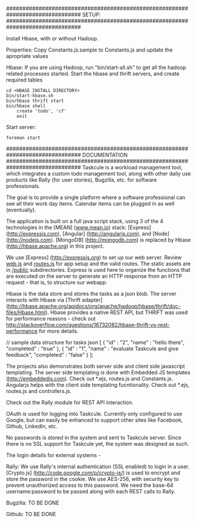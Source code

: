 ###############################################################################
SETUP:
###############################################################################

Install Hbase, with or without Hadoop.

Properties:
Copy Constants.js.sample to Constants.js and update the apropriate values

Hbase:
If you are using Hadoop, run "bin/start-all.sh" to get all the hadoop related processes started.  Start the hbase and thrift servers, and create required tables

    cd <HBASE INSTALL DIRECTORY>
    bin/start-hbase.sh
    bin/hbase thrift start
    bin/hbase shell
        create 'todo', 'cf'
        exit

Start server:
<!-- heroku > git push heroku master 
### heroku > heroku config:push -->
    foreman start


###############################################################################
DOCUMENTATION
###############################################################################
Taskcule is a workload management tool, which integrates a custom todo management tool, along with other daily use products like Rally (for user stories), Bugzilla, etc. for software professionals.

The goal is to provide a single platform where a software professional can see all their work day items.  Calendar items can be plugged in as well (eventually).

The application is built on a full java script stack, using 3 of the 4 technologies in the [MEAN] (www.mean.io) stack: [Express] (http://expressjs.com), [Angular] (http://angularjs.com), and [Node] (http://nodejs.com).  [MongoDB] (http://mongodb.com) is replaced by Hbase (http://hbase.apache.org) in this project.

We use [Express] (http://expressjs.org) to set up our web server. Review [web.js](web.js) and [routes.js](routes.js) for app setup and the valid routes. The static assets are in [/public](public/) subdirectories.  Express is used here to organize the functions that are executed on the server to generate an HTTP response from an HTTP request - that is, to structure our webapp.

Hbase is the data store and stores the tasks as a json blob.  The server interacts with Hbase via [Thrift adapter] (http://hbase.apache.org/apidocs/org/apache/hadoop/hbase/thrift/doc-files/Hbase.html).  Hbase provides a native REST API, but THRIFT was used for performance reasons - check out http://stackoverflow.com/questions/16732082/hbase-thrift-vs-rest-performance for more details.

// sample data structure for tasks json
[
    {
      "id" : "2",
      "name" : "hello there",
      "completed" : "true"
    },
    {
      "id" : "1",
      "name" : "evaluate Taskcule and give feedback",
      "completed" : "false"
    }
];


The projects also demonstrates both server side and client side javascript templating.  The server side templating is done with Embedded JS templates (http://embeddedjs.com).  Check out *.ejs, routes.js and Constants.js.  Angularjs helps with the client side templating fucntionality.  Check out *.ejs, routes.js and controllers.js.

Check out the Rally module for REST API interaction.

OAuth is used for logging into Taskcule.  Currently only configured to use Google, but can easily be enhanced to support other sites like Facebook, Github, LinkedIn, etc.

No passwords is stored in the system and sent to Taskcule server.  Since there is no SSL support for Taskcule yet, the system was designed as such.  

The login details for external systems - 

Rally: We use Rally's internal authentication (SSL enabled) to login in a user.  [Crypto.js] (http://code.google.com/p/crypto-js/) is used to encrypt and store the password in the cookie.  We use AES-256, with security key to prevent unauthorized 
access to this password.  We need the base-64 username:password to be passed along
with each REST calls to Rally.  

Bugzilla: TO BE DONE

Github: TO BE DONE

